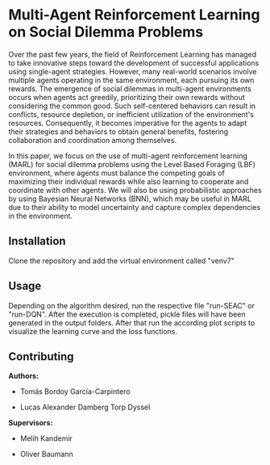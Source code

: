 # Multi-Agent Reinforcement Learning on Social Dilemma Problems

Over the past few years, the field of Reinforcement Learning has managed to take innovative steps toward the development of successful applications using single-agent strategies. However, many real-world scenarios involve multiple agents operating in the same environment, each pursuing its own rewards. The emergence of social dilemmas in multi-agent environments occurs when agents act greedily, prioritizing their own rewards without considering the common good. Such self-centered behaviors can result in conflicts, resource depletion, or inefficient utilization of the environment's resources. Consequently, it becomes imperative for the agents to adapt their strategies and behaviors to obtain general benefits, fostering collaboration and coordination among themselves.  

In this paper, we focus on the use of multi-agent reinforcement learning (MARL) for social dilemma problems using the Level Based Foraging (LBF) environment, where agents must balance the competing goals of maximizing their individual rewards while also learning to cooperate and coordinate with other agents. We will also be using probabilistic approaches by using Bayesian Neural Networks (BNN), which may be useful in MARL due to their ability to model uncertainty and capture complex dependencies in the environment.

## Installation

Clone the repository and add the virtual environment called "venv7"

## Usage

Depending on the algorithm desired, run the respective file "run-SEAC" or "run-DQN". After the execution is completed, pickle files will have been generated in the output folders. After that run the according plot scripts to visualize the learning curve and the loss functions.

## Contributing

**Authors:**

- Tomás Bordoy García-Carpintero

- Lucas Alexander Damberg Torp Dyssel

**Supervisors:**

- Melih Kandemir

- Oliver Baumann


